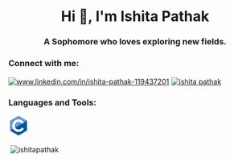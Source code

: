 <h1 align="center">Hi 👋, I'm Ishita Pathak</h1>
<h3 align="center">A Sophomore who loves exploring new fields.</h3>

<h3 align="left">Connect with me:</h3>
<p align="left">
<a href="https://linkedin.com/in/www.linkedin.com/in/ishita-pathak-119437201" target="blank"><img align="center" src="https://raw.githubusercontent.com/rahuldkjain/github-profile-readme-generator/master/src/images/icons/Social/linked-in-alt.svg" alt="www.linkedin.com/in/ishita-pathak-119437201" height="30" width="40" /></a>
<a href="https://www.youtube.com/c/ishita pathak" target="blank"><img align="center" src="https://raw.githubusercontent.com/rahuldkjain/github-profile-readme-generator/master/src/images/icons/Social/youtube.svg" alt="ishita pathak" height="30" width="40" /></a>
</p>

<h3 align="left">Languages and Tools:</h3>
<p align="left"> <a href="https://www.cprogramming.com/" target="_blank" rel="noreferrer"> <img src="https://raw.githubusercontent.com/devicons/devicon/master/icons/c/c-original.svg" alt="c" width="40" height="40"/> </a> </p>

<p>&nbsp;<img align="center" src="https://github-readme-stats.vercel.app/api?username=ishitapathak&show_icons=true&locale=en" alt="ishitapathak" /></p>
